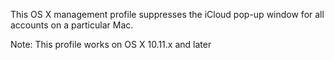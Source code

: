 This OS X management profile suppresses the iCloud pop-up window for all accounts on a particular Mac.

Note: This profile works on OS X 10.11.x and later